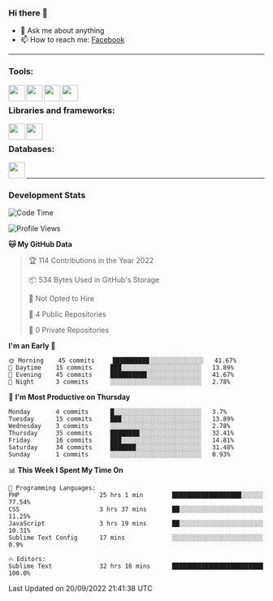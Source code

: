 ### Hi there 👋

<!-- - 🔭 I’m currently working on [huyviet] -->
- 💬 Ask me about anything
- 📫 How to reach me: [Facebook]
<!-- - ⚡ Fun fact: abc -->

---

### Tools:
<img align='left' height="32" width="32" src="https://cdn.jsdelivr.net/npm/simple-icons@4.8.0/icons/phpstorm.svg" />
<img align='left' height="32" width="32" src="https://cdn.jsdelivr.net/npm/simple-icons@4.8.0/icons/sublimetext.svg" />
<img align='left' height="32" width="32" src="https://cdn.jsdelivr.net/npm/simple-icons@4.8.0/icons/laragon.svg" />
<img align='left' height="32" width="32" src="https://cdn.jsdelivr.net/npm/simple-icons@4.8.0/icons/xampp.svg" />
<br>

### Libraries and frameworks:
<img align='left' height="32" width="32" src="https://cdn.jsdelivr.net/npm/simple-icons@4.8.0/icons/laravel.svg" />
<img align='left' height="32" width="32" src="https://cdn.jsdelivr.net/npm/simple-icons@4.8.0/icons/jquery.svg" />
<br>

### Databases:
<img align='left' height="32" width="32" src="https://cdn.jsdelivr.net/npm/simple-icons@4.8.0/icons/mysql.svg" />
<br>

---
### Development Stats
<!--START_SECTION:waka-->
![Code Time](http://img.shields.io/badge/Code%20Time-112%20hrs%209%20mins-blue)

![Profile Views](http://img.shields.io/badge/Profile%20Views-4-blue)

**🐱 My GitHub Data** 

> 🏆 114 Contributions in the Year 2022
 > 
> 📦 534 Bytes Used in GitHub's Storage 
 > 
> 🚫 Not Opted to Hire
 > 
> 📜 4 Public Repositories 
 > 
> 🔑 0 Private Repositories  
 > 
**I'm an Early 🐤** 

```text
🌞 Morning    45 commits     ██████████░░░░░░░░░░░░░░░   41.67% 
🌆 Daytime    15 commits     ███░░░░░░░░░░░░░░░░░░░░░░   13.89% 
🌃 Evening    45 commits     ██████████░░░░░░░░░░░░░░░   41.67% 
🌙 Night      3 commits      ░░░░░░░░░░░░░░░░░░░░░░░░░   2.78%

```
📅 **I'm Most Productive on Thursday** 

```text
Monday       4 commits      █░░░░░░░░░░░░░░░░░░░░░░░░   3.7% 
Tuesday      15 commits     ███░░░░░░░░░░░░░░░░░░░░░░   13.89% 
Wednesday    3 commits      ░░░░░░░░░░░░░░░░░░░░░░░░░   2.78% 
Thursday     35 commits     ████████░░░░░░░░░░░░░░░░░   32.41% 
Friday       16 commits     ███░░░░░░░░░░░░░░░░░░░░░░   14.81% 
Saturday     34 commits     ███████░░░░░░░░░░░░░░░░░░   31.48% 
Sunday       1 commits      ░░░░░░░░░░░░░░░░░░░░░░░░░   0.93%

```


📊 **This Week I Spent My Time On** 

```text
💬 Programming Languages: 
PHP                      25 hrs 1 min        ███████████████████░░░░░░   77.54% 
CSS                      3 hrs 37 mins       ██░░░░░░░░░░░░░░░░░░░░░░░   11.25% 
JavaScript               3 hrs 19 mins       ██░░░░░░░░░░░░░░░░░░░░░░░   10.31% 
Sublime Text Config      17 mins             ░░░░░░░░░░░░░░░░░░░░░░░░░   0.9%

🔥 Editors: 
Sublime Text             32 hrs 16 mins      █████████████████████████   100.0%

```


 Last Updated on 20/09/2022 21:41:38 UTC
<!--END_SECTION:waka-->

[huyviet]: https://huyviet.vn/
[Facebook]: https://www.facebook.com/profile.php?id=100075294702642
